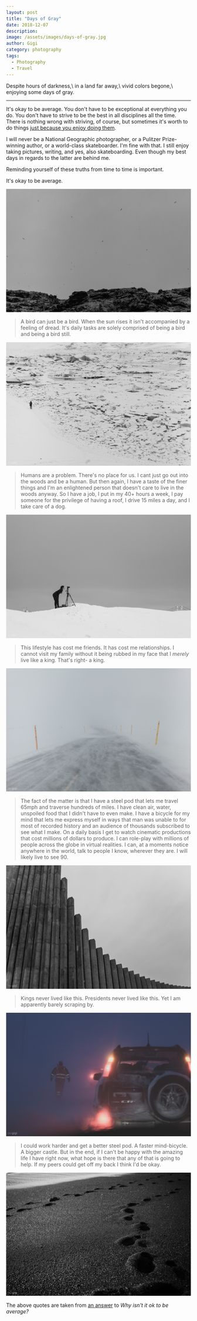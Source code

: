 ```yaml
---
layout: post
title: "Days of Gray"
date: 2018-12-07
description:
image: /assets/images/days-of-gray.jpg
author: Gigi
category: photography
tags:
  - Photography
  - Travel
---
```


Despite hours of darkness,\\
in a land far away,\\
vivid colors begone,\\
enjoying some days of gray.

---

It's okay to be average. You don't have to be exceptional at everything you do. You don't have to strive to be the best in all disciplines all the time. There is nothing wrong with striving, of course, but sometimes it's worth to do things [just because you enjoy doing them](https://www.theodysseyonline.com/death-of-the-hobby).

I will never be a National Geographic photographer, or a Pulitzer Prize-winning author, or a world-class skateboarder. I'm fine with that. I still enjoy taking pictures, writing, and yes, also skateboarding. Even though my best days in regards to the latter are behind me.

Reminding yourself of these truths from time to time is important.

It's okay to be average.

![Birds](/assets/images/birds-being-birds.jpg#full)

> A bird can just be a bird. When the sun rises it isn't accompanied by a feeling of dread. It's daily tasks are solely comprised of being a bird and being a bird still.

![Photographer in front of glacier](/assets/images/photographer-in-front-of-glacier.jpg#full)

> Humans are a problem. There's no place for us. I cant just go out into the woods and be a human. But then again, I have a taste of the finer things and I'm an enlightened person that doesn't care to live in the woods anyway. So I have a job, I put in my 40+ hours a week, I pay someone for the privilege of having a roof, I drive 15 miles a day, and I take care of a dog.

![Photographer behind tripod](/assets/images/photographer-behind-tripod.jpg#full)

> This lifestyle has cost me friends. It has cost me relationships. I cannot visit my family without it being rubbed in my face that I <i>merely</i> live like a king. That's right- a king.

![Icelandic road](/assets/images/icelandic-road.jpg#full)

> The fact of the matter is that I have a steel pod that lets me travel 65mph and traverse hundreds of miles. I have clean air, water, unspoiled food that I didn't have to even make. I have a bicycle for my mind that lets me express myself in ways that man was unable to for most of recorded history and an audience of thousands subscribed to see what I make. On a daily basis I get to watch cinematic productions that cost millions of dollars to produce. I can role-play with millions of people across the globe in virtual realities. I can, at a moments notice anywhere in the world, talk to people I know, wherever they are. I will likely live to see 90.

![Stairway to heaven](/assets/images/stairway-to-heaven.jpg#full)

> Kings never lived like this. Presidents never lived like this. Yet I am apparently barely scraping by.

![Steelpod in snowstorm](/assets/images/steelpod-in-snowstorm.jpg#full)

> I could work harder and get a better steel pod. A faster mind-bicycle. A bigger castle. But in the end, if I can't be happy with the amazing life I have right now, what hope is there that any of that is going to help. If my peers could get off my back I think I'd be okay.

![Footsteps](/assets/images/footsteps-black-sand.jpg#full)

The above quotes are taken from [an answer](https://www.reddit.com/r/self/comments/4hsjkg/why_isnt_it_ok_to_be_average/d2s8t4m/) to _Why isn't it ok to be average?_
